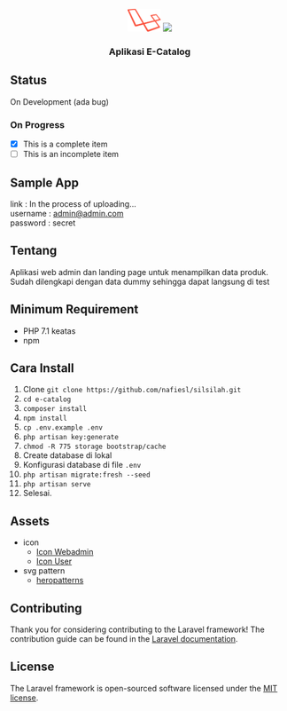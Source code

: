 <p align="center">
  <img src="https://raw.githubusercontent.com/laravel/art/master/laravel-l-slant.png" style="width: 60px;">
  <img src="https://vuejs.org/images/logo.png" style="width: 50px;">
</p>
<h3 align="center">Aplikasi E-Catalog</h3>


## Status
On Development (ada bug)
### On Progress
- [x] This is a complete item
- [ ] This is an incomplete item

## Sample App
link : In the process of uploading...  
username : admin@admin.com  
password : secret

## Tentang
Aplikasi web admin dan landing page untuk menampilkan data produk.  
Sudah dilengkapi dengan data dummy sehingga dapat langsung di test

## Minimum Requirement
- PHP 7.1 keatas
- npm
## Cara Install
1. Clone `git clone https://github.com/nafiesl/silsilah.git`
2. `cd e-catalog`
3. `composer install`
4. `npm install`
4. `cp .env.example .env`
5. `php artisan key:generate`
6. `chmod -R 775 storage bootstrap/cache`
7. Create database di lokal
8. Konfigurasi database  di file `.env` 
9. `php artisan migrate:fresh --seed`
10. `php artisan serve`
11. Selesai.

## Assets
- icon  
  - [Icon Webadmin](https://www.flaticon.com/free-icon/catalogue_1466313#term=catalog)
  - [Icon User](https://www.flaticon.com/free-icon/user_149071)
- svg pattern  
  - [heropatterns](https://www.heropatterns.com/)

## Contributing
Thank you for considering contributing to the Laravel framework! The contribution guide can be found in the [Laravel documentation](https://laravel.com/docs/contributions).

## License
The Laravel framework is open-sourced software licensed under the [MIT license](LICENSE).